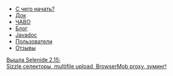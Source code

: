 <ul class="main-menu-pages">
  <li><a href="{{ BASE_PATH }}/quick-start.html">С чего начать?</a></li>
  <li><a href="{{ BASE_PATH }}/documentation.html">Док</a></li>
  <li><a href="{{ BASE_PATH }}/faq.html">ЧАВО</a></li>
  <li><a href="{{ BASE_PATH }}/blog.html">Блог</a></li>
  <li><a href="{{ BASE_PATH }}/javadoc.html">Javadoc</a></li>
  <li><a href="{{ BASE_PATH }}/users.html">Пользователи</a></li>
  <li><a href="{{ BASE_PATH }}/quotes.html">Отзывы</a></li>
  <li style="display:none;"><a href="{{ BASE_PATH }}/thanks.html">Мы говорим спасибо</a></li>
</ul>

<div class="news">
  <!--<div class="news-line"><a class="video" href="//www.youtube.com/watch?v=MTHhflyh8Ck">Selenide: лаконичные и стабильные UI тесты на Java</a></div>-->
  <!--<div class="news-line"><a class="video" href="//vimeo.com/106867878">Как написать UI тест за 10 минут</a></div>-->
  <div class="news-line"><a href="/2014/11/03/selenide-2.15/">Вышла Selenide 2.15: <br>Sizzle селекторы, multifile upload, BrowserMob proxy, зуминг!</a></div>
</div>

<h3 style="display:none">Блог</h3>
<div class="archive" style="display:none">
  {% assign posts_collate = site.posts %}
  {% include JB/posts_collate %}
  <a href="{{ BASE_PATH }}/archive.html" class="right small">Блог</a>
</div>
